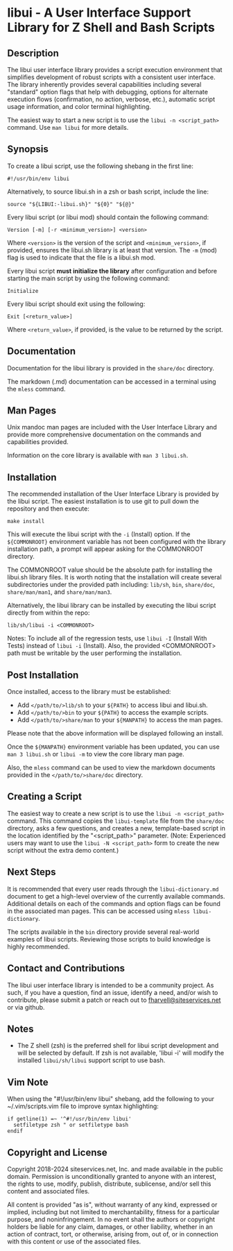 # libui - A User Interface Support Library for Z Shell and Bash Scripts

## Description

The libui user interface library provides a script execution environment that
simplifies development of robust scripts with a consistent user interface. The
library inherently provides several capabilities including several "standard"
option flags that help with debugging, options for alternate execution flows
(confirmation, no action, verbose, etc.), automatic script usage information,
and color terminal highlighting.

The easiest way to start a new script is to use the `libui -n <script_path>`
command. Use `man libui` for more details.

## Synopsis

To create a libui script, use the following shebang in the first line:

```
#!/usr/bin/env libui
```

Alternatively, to source libui.sh in a zsh or bash script, include the line:

```
source "${LIBUI:-libui.sh}" "${0}" "${@}"
```

Every libui script (or libui mod) should contain the following command:

```
Version [-m] [-r <minimum_version>] <version>
```

Where `<version>` is the version of the script and `<minimum_version>`, if
provided, ensures the libui.sh library is at least that version. The `-m` (mod)
flag is used to indicate that the file is a libui.sh mod.

Every libui script **must initialize the library** after configuration and
before starting the main script by using the following command:

```
Initialize
```

Every libui script should exit using the following:

```
Exit [<return_value>]
```

Where `<return_value>`, if provided, is the value to be returned by the script.

## Documentation

Documentation for the libui library is provided in the `share/doc` directory.

The markdown (.md) documentation can be accessed in a terminal using the `mless`
command.

## Man Pages

Unix mandoc man pages are included with the User Interface Library and provide
more comprehensive documentation on the commands and capabilities provided.

Information on the core library is available with `man 3 libui.sh`.

## Installation

The recommended installation of the User Interface Library is provided by the
libui script. The easiest installation is to use git to pull down the repository
and then execute:

```
make install
```

This will execute the libui script with the `-i` (Install) option. If the
`${COMMONROOT}` environment variable has not been configured with the library
installation path, a prompt will appear asking for the COMMONROOT directory.

The COMMONROOT value should be the absolute path for installing the libui.sh
library files. It is worth noting that the installation will create several
subdirectories under the provided path including: `lib/sh`, `bin`, `share/doc`,
`share/man/man1`, and `share/man/man3`.

Alternatively, the libui library can be installed by executing the libui script
directly from within the repo:

```
lib/sh/libui -i <COMMONROOT>
```

Notes: To include all of the regression tests, use `libui -I` (Install With
Tests) instead of `libui -i` (Install). Also, the provided \<COMMONROOT\> path
must be writable by the user performing the installation.

## Post Installation

Once installed, access to the library must be established:

* Add `</path/to/>lib/sh` to your `${PATH}` to access libui and libui.sh.
* Add `</path/to/>bin` to your `${PATH}` to access the example scripts.
* Add `</path/to/>share/man` to your `${MANPATH}` to access the man pages.

Please note that the above information will be displayed following an install.

Once the `${MANPATH}` environment variable has been updated, you can use `man 3
libui.sh` or `libui -m` to view the core library man page.

Also, the `mless` command can be used to view the markdown documents provided
in the `</path/to/>share/doc` directory.

## Creating a Script

The easiest way to create a new script is to use the `libui -n <script_path>`
command. This command copies the `libui-template` file from the `share/doc`
directory, asks a few questions, and creates a new, template-based script in the
location identified by the "\<script_path\>" parameter. (Note: Experienced users
may want to use the `libui -N <script_path>` form to create the new script
without the extra demo content.)

## Next Steps

It is recommended that every user reads through the `libui-dictionary.md`
document to get a high-level overview of the currently available commands.
Additional details on each of the commands and option flags can be found in the
associated man pages. This can be accessed using `mless libui-dictionary`.

The scripts available in the `bin` directory provide several real-world examples
of libui scripts. Reviewing those scripts to build knowledge is highly
recommended.

## Contact and Contributions

The libui user interface library is intended to be a community project. As such,
if you have a question, find an issue, identify a need, and/or wish to
contribute, please submit a patch or reach out to fharvell@siteservices.net or
via github.

## Notes

* The Z shell (zsh) is the preferred shell for libui script development and will
be selected by default. If zsh is not available, 'libui -i' will modify the
installed `libui/sh/libui` support script to use bash.

## Vim Note

When using the "#!/usr/bin/env libui" shebang, add the following to your
~/.vim/scripts.vim file to improve syntax highlighting:

```
if getline(1) =~ '^#!/usr/bin/env libui'
  setfiletype zsh " or setfiletype bash
endif
```

## Copyright and License

Copyright 2018-2024 siteservices.net, Inc. and made available in the public
domain. Permission is unconditionally granted to anyone with an interest, the
rights to use, modify, publish, distribute, sublicense, and/or sell this content
and associated files.

All content is provided "as is", without warranty of any kind, expressed or
implied, including but not limited to merchantability, fitness for a particular
purpose, and noninfringement. In no event shall the authors or copyright holders
be liable for any claim, damages, or other liability, whether in an action of
contract, tort, or otherwise, arising from, out of, or in connection with this
content or use of the associated files.
